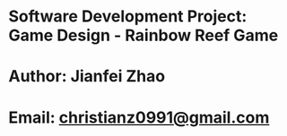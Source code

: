 # Software Development Project: Game Design - Rainbow Reef Game
# Author: Jianfei Zhao
# Email: christianz0991@gmail.com